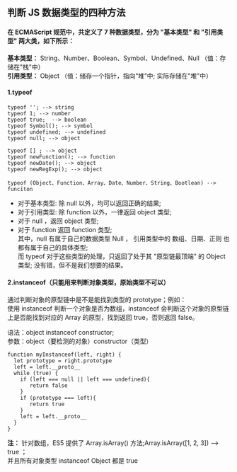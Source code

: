 ## 判断 JS 数据类型的四种方法

#### 在 ECMAScript 规范中，共定义了 7 种数据类型，分为 "基本类型" 和 "引用类型" 两大类，如下所示：

**基本类型：** String、Number、Boolean、Symbol、Undefined、Null （值：存储在"栈"中）  
**引用类型：** Object （值：储存一个指针，指向“堆”中; 实际存储在"堆"中）

#### 1.typeof

```
typeof ''; --> string
typeof 1; --> number
typeof true;  --> boolean
typeof Symbol(); --> symbol
typeof undefined; --> undefined
typeof null; --> object

typeof [] ; --> object
typeof newFunction(); --> function
typeof newDate(); --> object
typeof newRegExp(); --> object

typeof (Object、Function、Array、Date、Number、String、Bootlean) --> funciton
```

- 对于基本类型: 除 null 以外，均可以返回正确的结果;
- 对于引用类型: 除 function 以外，一律返回 object 类型;
- 对于 null ，返回 object 类型;
- 对于 function 返回 function 类型;  
  其中，null 有属于自己的数据类型 Null ， 引用类型中的 数组、日期、正则 也都有属于自己的具体类型;  
  而 typeof 对于这些类型的处理，只返回了处于其 "原型链最顶端" 的 Object 类型; 没有错，但不是我们想要的结果。

#### 2.instanceof（只能用来判断对象类型，原始类型不可以）

通过判断对象的原型链中是不是能找到类型的 prototype；例如：  
使用 instanceof 判断一个对象是否为数组，instanceof 会判断这个对象的原型链上是否能找到对应的 Array 的原型，找到返回 true，否则返回 false。

语法：object instanceof constructor;  
参数：object（要检测的对象）constructor（类型）

```
function myInstanceof(left, right) {
  let prototype = right.prototype
  left = left.__proto__
  while (true) {
    if (left === null || left === undefined){
       return false
    }
    if (prototype === left){
       return true
    }
    left = left.__proto__
  }
}
```

**注：** 针对数组，ES5 提供了 Array.isArray() 方法;Array.isArray([1, 2, 3]) --> true ；  
并且所有对象类型 instanceof Object 都是 true
